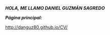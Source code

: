 ***HOLA, ME LLAMO DANIEL GUZMÁN SAGREDO***
 
***Página principal:***

http://danguz80.github.io/CV/
